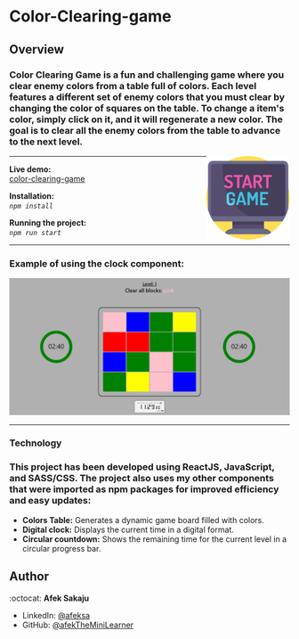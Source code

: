 # Color-Clearing-game

## Overview

### Color Clearing Game is a fun and challenging game where you clear enemy colors from a table full of colors. Each level features a different set of enemy colors that you must clear by changing the color of squares on the table. To change a item's color, simply click on it, and it will regenerate a new color. The goal is to clear all the enemy colors from the table to advance to the next level. <br />

<img src="./readme-resources/game.png" width=150px height=150px align="right">

---

**Live demo:**</br>[color-clearing-game](http://afektheminilearner.github.io/color-clearing-game)

**Installation:**</br>
_`npm install`_

**Running the project:**</br>
_`npm run start`_

---

### **Example of using the clock component:**

![Example-GIF](./readme-resources/games-gif.gif)

---

### **Technology**

### This project has been developed using ReactJS, JavaScript, and SASS/CSS. The project also uses my other components that were imported as npm packages for improved efficiency and easy updates:

- **Colors Table:** Generates a dynamic game board filled with colors.
- **Digital clock:** Displays the current time in a digital format.
- **Circular countdown:** Shows the remaining time for the current level in a circular progress bar.

## Author

:octocat: **Afek Sakaju**

- LinkedIn: [@afeksa](https://www.linkedin.com/in/afeksa/)
- GitHub: [@afekTheMiniLearner](https://github.com/afekTheMiniLearner)
